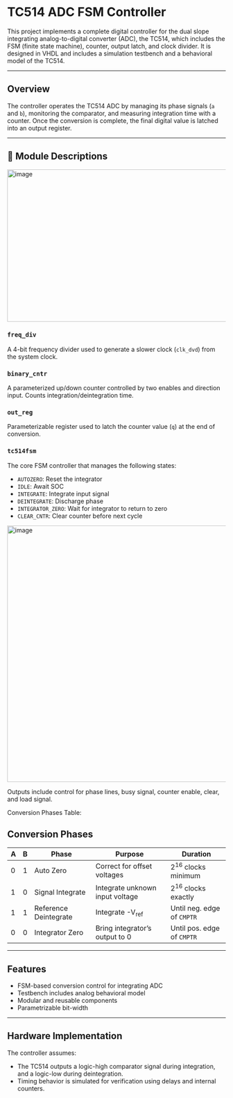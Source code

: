 # TC514 ADC FSM Controller

This project implements a complete digital controller for the dual slope integrating analog-to-digital converter (ADC), the TC514, which includes the FSM (finite state machine), counter, output latch, and clock divider. It is designed in VHDL and includes a simulation testbench and a behavioral model of the TC514.

---

## Overview

The controller operates the TC514 ADC by managing its phase signals (`a` and `b`), monitoring the comparator, and measuring integration time with a counter. Once the conversion is complete, the final digital value is latched into an output register.

---

## 🧱 Module Descriptions

<img width="822" height="351" alt="image" src="https://github.com/user-attachments/assets/3c2912e1-eda9-40a9-b6fe-f79bbb6817f0" />

### `freq_div`
A 4-bit frequency divider used to generate a slower clock (`clk_dvd`) from the system clock.

### `binary_cntr`
A parameterized up/down counter controlled by two enables and direction input. Counts integration/deintegration time.

### `out_reg`
Parameterizable register used to latch the counter value (`q`) at the end of conversion.

### `tc514fsm`
The core FSM controller that manages the following states:
- `AUTOZERO`: Reset the integrator
- `IDLE`: Await SOC
- `INTEGRATE`: Integrate input signal
- `DEINTEGRATE`: Discharge phase
- `INTEGRATOR_ZERO`: Wait for integrator to return to zero
- `CLEAR_CNTR`: Clear counter before next cycle

<img width="574" height="591" alt="image" src="https://github.com/user-attachments/assets/506cd705-f07f-49ff-bf67-7765127e03f6" />


Outputs include control for phase lines, busy signal, counter enable, clear, and load signal.

Conversion Phases Table:
## Conversion Phases

| A | B | Phase              | Purpose                                | Duration                         |
|---|---|--------------------|----------------------------------------|----------------------------------|
| 0 | 1 | Auto Zero          | Correct for offset voltages            | 2<sup>16</sup> clocks minimum    |
| 1 | 0 | Signal Integrate   | Integrate unknown input voltage        | 2<sup>16</sup> clocks exactly    |
| 1 | 1 | Reference Deintegrate | Integrate -V<sub>ref</sub>          | Until neg. edge of `CMPTR`       |
| 0 | 0 | Integrator Zero    | Bring integrator’s output to 0         | Until pos. edge of `CMPTR`       |

---

## Features

- FSM-based conversion control for integrating ADC
- Testbench includes analog behavioral model
- Modular and reusable components
- Parametrizable bit-width 
---

## Hardware Implementation

The controller assumes:
- The TC514 outputs a logic-high comparator signal during integration, and a logic-low during deintegration.
- Timing behavior is simulated for verification using delays and internal counters.
